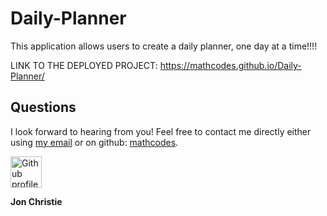 # Daily-Planner
This application allows users to create a daily planner, one day at a time!!!!

LINK TO THE DEPLOYED PROJECT: https://mathcodes.github.io/Daily-Planner/


## Questions
I look forward to hearing from you! Feel free to contact me directly either using [my email](mailto:jonpchristie@gmail.com) or on github: [mathcodes](https://github.com/mathcodes).

<img src ="https://avatars0.githubusercontent.com/u/17928947?v=4" alt="Github profile image" width="50px" height="50px" />

__Jon Christie__ 
